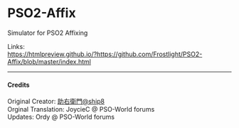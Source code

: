 # PSO2-Affix
Simulator for PSO2 Affixing  

Links:  
https://htmlpreview.github.io/?https://github.com/Frostlight/PSO2-Affix/blob/master/index.html  

---
#### Credits
Original Creator: [助右衛門@ship8]  
Orginal Translation: JoycieC @ PSO-World forums  
Updates: Ordy @ PSO-World forums  

[助右衛門@ship8]: http://pso2numao.web.fc2.com/dodo/
